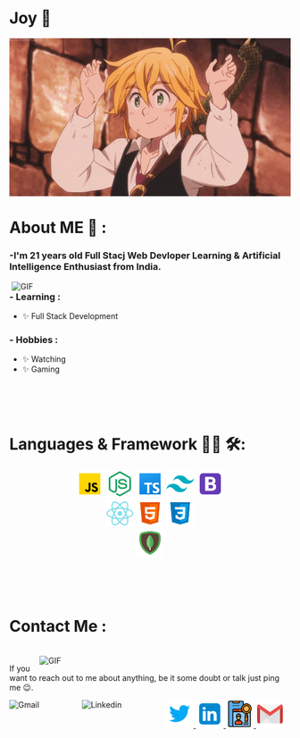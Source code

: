 # Joy 👋

<div align="center">
<img hight="300" width="700" alt="GIF" align="center" src="./assets/gif/1.gif">
</div>

# About ME 💬 :

### -I'm 21 years old Full Stacj Web Devloper Learning & Artificial Intelligence Enthusiast from India.

<img hight="400" width="500" alt="GIF" align="right" src="./assets/gif/2.gif">


### - Learning :
- ✨ Full Stack Development

### - Hobbies : 
- ✨ Watching 
- ✨ Gaming

</br>
</br>
</br>


# Languages & Framework 👨‍💻 🛠:

<p align="center">
<img src="./assets/icon/javascript.svg" alt="japascript" height="50px" />
<img src="./assets/icon/node-js.svg" alt="nodejs" height="50px" />
<img src="./assets/icon/typescript.svg" alt="typascript" height="50px" />
<img src="./assets/icon/tailwindcss.svg" alt="tailwindcss" height="50px" />
<img src="./assets/icon/bootstrap.svg" alt="bootstrap" height="50px" />
<br />
<img src="./assets/icon/react.svg" alt="react" height="50px" />
<img src="./assets/icon/html-5.svg" alt="html" height="50px" />
<img src="./assets/icon/css3.svg" alt="css" height="50px" />
<br />
<img src="./assets/icon/mongodb.svg" height="50px" alt="mongodb" height="50px" />
</p>

</br>
</br>
</br>

# Contact Me :

<p>
 </br>


<img hight="320" width="450" align="right" alt="GIF" src="https://github.com/Xx-Ashutosh-xX/Xx-Ashutosh-xX/blob/master/assets/93195.gif">


If you want to reach out to me about anything, be it some doubt or talk just ping me 😉.

<a href="mailto:ashutosh.saxena.2001@gmail.com">
 <img align="left" alt="Gmail" width="130" hight="100" src="https://github.com/Xx-Ashutosh-xX/Xx-Ashutosh-xX/blob/master/assets/icons/gmail.png" />
</a>
<a href="https://www.linkedin.com/in/ashutosh-saxena-7b326817b/">
  <img align="left" alt="Linkedin" width="150" hight="100" src="https://github.com/Xx-Ashutosh-xX/Xx-Ashutosh-xX/blob/master/assets/icons/linkedin.png" />

<a href="https://twitter.com/JoyKarmakar9871">
<img src="./assets/icon/twitter.svg" height="50px" alt="twitter" />
</a>
<a href="https://www.linkedin.com/in/joy-karmakar-cooch-behar">
<img src="./assets/icon/linkedin.svg" height="50px" alt="linkdeen" />
</a>
<a href="https://multipage-protfolio.vercel.app/">
<img src="./assets/icon/portfolio-64.png" height="50px" alt="protfolio" />
<a href="mailto:sourva55@gmail.com">
<img src="./assets/icon/gmail.svg" height="50px" alt="gmail" />
</a>